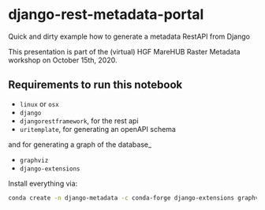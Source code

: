 # django-rest-metadata-portal
Quick and dirty example how to generate a metadata RestAPI from Django

This presentation is part of the (virtual) HGF MareHUB Raster Metadata workshop
on October 15th, 2020.


## Requirements to run this notebook

- `linux` or `osx`
- `django`
- `djangorestframework`, for the rest api
- `uritemplate`, for generating an openAPI schema

and for generating a graph of the database_
- `graphviz`
- `django-extensions`

Install everything via:

```bash
conda create -n django-metadata -c conda-forge django-extensions graphviz uritemplate djangorestframework
```
